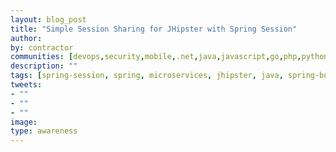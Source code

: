 ```yaml
---
layout: blog_post
title: "Simple Session Sharing for JHipster with Spring Session"
author:
by: contractor
communities: [devops,security,mobile,.net,java,javascript,go,php,python,ruby]
description: ""
tags: [spring-session, spring, microservices, jhipster, java, spring-boot]
tweets:
- ""
- ""
- ""
image:
type: awareness
---
```

